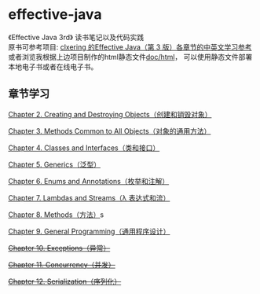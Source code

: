 # effective-java
《Effective Java 3rd》 读书笔记以及代码实践   
原书可参考项目: [clxering 的Effective Java（第 3 版）各章节的中英文学习参考](https://github.com/clxering/Effective-Java-3rd-edition-Chinese-English-bilingual)    
或者浏览我根据上边项目制作的html静态文件[doc/html](doc/html)， 可以使用静态文件部署本地电子书或者在线电子书。

## 章节学习  
[Chapter 2. Creating and Destroying Objects（创建和销毁对象）](code/src/chapter2)   

[Chapter 3. Methods Common to All Objects（对象的通用方法）](code/src/chapter3)    

[Chapter 4. Classes and Interfaces（类和接口）](code/src/chapter4)   

[Chapter 5. Generics（泛型）](code/src/chapter5)   

[Chapter 6. Enums and Annotations（枚举和注解）](code/src/chapter6)     

[Chapter 7. Lambdas and Streams（λ 表达式和流）](code/src/chapter7)


[Chapter 8. Methods（方法）](code/src/chapter8)s

[Chapter 9. General Programming（通用程序设计）](code/src/chapter9)

~~[Chapter 10. Exceptions（异常）]()~~

~~[Chapter 11. Concurrency（并发）]()~~

~~[Chapter 12. Serialization（序列化）]()~~
